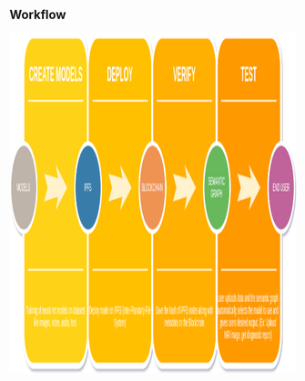 ## Workflow

<img src="https://github.com/jsn5/distributedAI/blob/master/workflow.png?raw=true" width="1247px" height="600px" /> 
